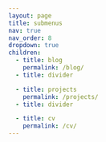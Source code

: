 ```yaml
---
layout: page
title: submenus
nav: true
nav_order: 8
dropdown: true
children:
  - title: blog
    permalink: /blog/
  - title: divider

  - title: projects
    permalink: /projects/
  - title: divider

  - title: cv
    permalink: /cv/
---
```

